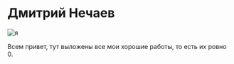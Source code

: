 # Дмитрий Нечаев

![я](https://memi.klev.club/uploads/posts/2024-04/memi-klev-club-1fad-p-memi-belii-kot-blyuet-16.jpg)

Всем привет, тут выложены все мои хорошие работы, то есть их ровно 0.

